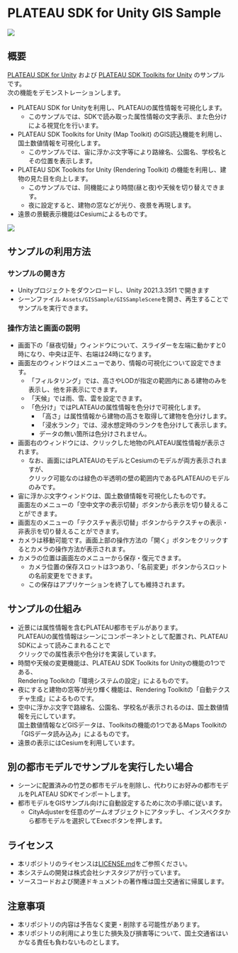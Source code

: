 # PLATEAU SDK for Unity GIS Sample

![](./ReadmeImages/ScreenShotDay.png)

## 概要
[PLATEAU SDK for Unity](https://github.com/Project-PLATEAU/PLATEAU-SDK-for-Unity) および [PLATEAU SDK Toolkits for Unity](https://github.com/Project-PLATEAU/PLATEAU-SDK-Toolkits-for-Unity) のサンプルです。  
次の機能をデモンストレーションします。  
- PLATEAU SDK for Unityを利用し、PLATEAUの属性情報を可視化します。
  - このサンプルでは、SDKで読み取った属性情報の文字表示、また色分けによる視覚化を行います。
- PLATEAU SDK Toolkits for Unity (Map Toolkit) のGIS読込機能を利用し、国土数値情報を可視化します。
  - このサンプルでは、宙に浮かぶ文字等により路線名、公園名、学校名とその位置を表示します。
- PLATEAU SDK Toolkits for Unity (Rendering Toolkit) の機能を利用し、建物の見た目を向上します。
  - このサンプルでは、同機能により時間(昼と夜)や天候を切り替えできます。
  - 夜に設定すると、建物の窓などが光り、夜景を再現します。
- 遠景の景観表示機能はCesiumによるものです。

![](./ReadmeImages/ScreenShotNight.png)

## サンプルの利用方法
### サンプルの開き方
- Unityプロジェクトをダウンロードし、Unity 2021.3.35f1 で開きます
- シーンファイル `Assets/GISSample/GISSampleScene`を開き、再生することでサンプルを実行できます。

### 操作方法と画面の説明
- 画面下の「昼夜切替」ウィンドウについて、スライダーを左端に動かすと0時になり、中央は正午、右端は24時になります。
- 画面左のウィンドウはメニューであり、情報の可視化について設定できます。
  - 「フィルタリング」では、高さやLODが指定の範囲内にある建物のみを表示し、他を非表示にできます。
  - 「天候」では雨、雪、雲を設定できます。
  - 「色分け」ではPLATEAUの属性情報を色分けで可視化します。
    - 「高さ」は属性情報から建物の高さを取得して建物を色分けします。
    - 「浸水ランク」では、浸水想定時のランクを色分けして表示します。
    - データの無い箇所は色分けされません。
- 画面右のウィンドウには、クリックした地物のPLATEAU属性情報が表示されます。
  - なお、画面にはPLATEAUのモデルとCesiumのモデルが両方表示されますが、  
    クリック可能なのは緑色の半透明の壁の範囲内であるPLATEAUのモデルのみです。
- 宙に浮かぶ文字ウィンドウは、国土数値情報を可視化したものです。  
  画面左のメニューの「空中文字の表示切替」ボタンから表示を切り替えることができます。
- 画面左のメニューの「テクスチャ表示切替」ボタンからテクスチャの表示・非表示を切り替えることができます。
- カメラは移動可能です。画面上部の操作方法の「開く」ボタンをクリックするとカメラの操作方法が表示されます。
- カメラの位置は画面左のメニューから保存・復元できます。
  - カメラ位置の保存スロットは3つあり、「名前変更」ボタンからスロットの名前変更をできます。
  - この保存はアプリケーションを終了しても維持されます。

## サンプルの仕組み
- 近景には属性情報を含むPLATEAU都市モデルがあります。  
  PLATEAUの属性情報はシーンにコンポーネントとして配置され、PLATEAU SDKによって読みこまれることで  
  クリックでの属性表示や色分けを実装しています。
- 時間や天候の変更機能は、PLATEAU SDK Toolkits for Unityの機能の1つである、  
  Rendering Toolkitの「環境システムの設定」によるものです。
- 夜にすると建物の窓等が光り輝く機能は、Rendering Toolkitの「自動テクスチャ生成」によるものです。
- 空中に浮かぶ文字で路線名、公園名、学校名が表示されるのは、国土数値情報を元にしています。  
  国土数値情報などGISデータは、Toolkitsの機能の1つであるMaps Toolkitの「GISデータ読み込み」によるものです。
- 遠景の表示にはCesiumを利用しています。


## 別の都市モデルでサンプルを実行したい場合
- シーンに配置済みの竹芝の都市モデルを削除し、代わりにお好みの都市モデルをPLATEAU SDKでインポートします。
- 都市モデルをGISサンプル向けに自動設定するために次の手順に従います。
  - CityAdjusterを任意のゲームオブジェクトにアタッチし、インスペクタから都市モデルを選択してExecボタンを押します。
  
## ライセンス
- 本リポジトリのライセンスは[LICENSE.md](./LICENSE.md)をご参照ください。
- 本システムの開発は株式会社シナスタジアが行っています。
- ソースコードおよび関連ドキュメントの著作権は国土交通省に帰属します。

## 注意事項
- 本リポジトリの内容は予告なく変更・削除する可能性があります。
- 本リポジトリの利用により生じた損失及び損害等について、国土交通省はいかなる責任も負わないものとします。
